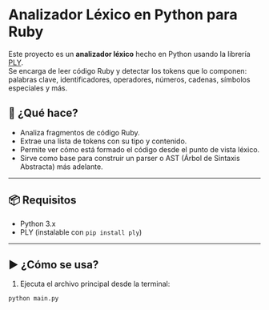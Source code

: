# Analizador Léxico en Python para Ruby

Este proyecto es un **analizador léxico** hecho en Python usando la librería [PLY](https://www.dabeaz.com/ply/).  
Se encarga de leer código Ruby y detectar los tokens que lo componen: palabras clave, identificadores, operadores, números, cadenas, símbolos especiales y más.

## 🧠 ¿Qué hace?

- Analiza fragmentos de código Ruby.
- Extrae una lista de tokens con su tipo y contenido.
- Permite ver cómo está formado el código desde el punto de vista léxico.
- Sirve como base para construir un parser o AST (Árbol de Sintaxis Abstracta) más adelante.

---

## 📦 Requisitos

- Python 3.x
- PLY (instalable con `pip install ply`)

---

## ▶️ ¿Cómo se usa?

1. Ejecuta el archivo principal desde la terminal:

```bash
python main.py
